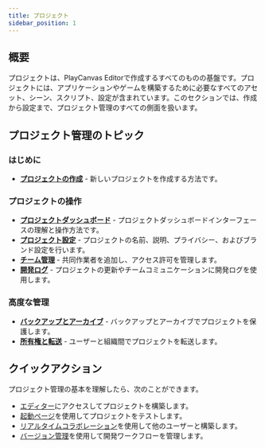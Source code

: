 ```yaml
---
title: プロジェクト
sidebar_position: 1
---
```


## 概要

プロジェクトは、PlayCanvas Editorで作成するすべてのものの基盤です。プロジェクトには、アプリケーションやゲームを構築するために必要なすべてのアセット、シーン、スクリプト、設定が含まれています。このセクションでは、作成から設定まで、プロジェクト管理のすべての側面を扱います。

## プロジェクト管理のトピック

### はじめに

- **[プロジェクトの作成](creating)** - 新しいプロジェクトを作成する方法です。

### プロジェクトの操作

- **[プロジェクトダッシュボード](dashboard)** - プロジェクトダッシュボードインターフェースの理解と操作方法です。
- **[プロジェクト設定](settings)** - プロジェクトの名前、説明、プライバシー、およびブランド設定を行います。
- **[チーム管理](team-management)** - 共同作業者を追加し、アクセス許可を管理します。
- **[開発ログ](dev-logs)** - プロジェクトの更新やチームコミュニケーションに開発ログを使用します。

### 高度な管理

- **[バックアップとアーカイブ](backup-archiving)** - バックアップとアーカイブでプロジェクトを保護します。
- **[所有権と転送](ownership-transfers)** - ユーザーと組織間でプロジェクトを転送します。

## クイックアクション

プロジェクト管理の基本を理解したら、次のことができます。

- [エディター](../interface)にアクセスしてプロジェクトを構築します。
- [起動ページ](../launch-page)を使用してプロジェクトをテストします。
- [リアルタイムコラボレーション](../realtime-collaboration)を使用して他のユーザーと構築します。
- [バージョン管理](../version-control)を使用して開発ワークフローを管理します。
